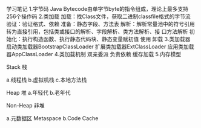 学习笔记
1.字节码 Java Bytecode由单字节byte的指令组成，理论上最多支持256个操作码
2.类加载
加载：找Class文件，获取二进制classfile格式的字节流
验证：验证格式、依赖
准备：静态字段、方法表
解析：解析常量池中的符号引用转为直接引用，包括类或接口的解析、字段解析、类方法解析、接 口方法解析
初始化：执行构造函数、执行静态代码块、静态变量赋初值
使用
卸载
3.类加载器
启动类加载器BootstrapClassLoader
扩展类加载器ExtClassLoader
应用类加载器AppClassLoader
4.类加载机制
双亲委派
负责依赖
缓存加载
5.内存模型

Stack 栈

a.线程栈
b.虚拟机栈
c.本地方法栈

Heap 堆
a.年轻代
b.老年代

Non-Heap 非堆

a.元数据区 Metaspace
b.Code Cache
